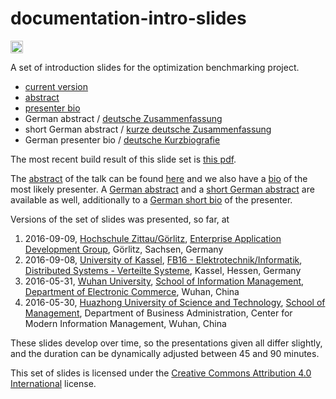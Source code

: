 # documentation-intro-slides

[<img alt="CircleCI Build Status" src="https://img.shields.io/circleci/project/optimizationBenchmarking/documentation-intro-slides.svg" height="20"/>](https://circleci.com/gh/optimizationBenchmarking/documentation-intro-slides)

A set of introduction slides for the optimization benchmarking project.

* [current version](https://circleci.com/api/v1/project/optimizationBenchmarking/documentation-intro-slides/latest/artifacts/0/$CIRCLE_ARTIFACTS/intro-slides.pdf?branch=master)
* [abstract](https://github.com/optimizationBenchmarking/documentation-intro-slides/blob/master/meta/abstract.md)
* [presenter bio](https://github.com/optimizationBenchmarking/documentation-intro-slides/blob/master/meta/shortBio.md)
* German abstract / [deutsche Zusammenfassung](https://github.com/optimizationBenchmarking/documentation-intro-slides/blob/master/meta/abstract_de.md)
* short German abstract / [kurze deutsche Zusammenfassung](https://github.com/optimizationBenchmarking/documentation-intro-slides/blob/master/meta/abstract_short_de.md)
* German presenter bio / [deutsche Kurzbiografie](https://github.com/optimizationBenchmarking/documentation-intro-slides/blob/master/meta/shortBio_de.md)

The most recent build result of this slide set is [this pdf](https://circleci.com/api/v1/project/optimizationBenchmarking/documentation-intro-slides/latest/artifacts/0/$CIRCLE_ARTIFACTS/intro-slides.pdf?branch=master).

The [abstract](https://github.com/optimizationBenchmarking/documentation-intro-slides/blob/master/meta/abstract.md) of the talk can be found [here](https://github.com/optimizationBenchmarking/documentation-intro-slides/blob/master/meta/abstract.md) and we also have a [bio](https://github.com/optimizationBenchmarking/documentation-intro-slides/blob/master/meta/shortBio.md) of the most likely presenter. A [German abstract](https://github.com/optimizationBenchmarking/documentation-intro-slides/blob/master/meta/abstract_de.md) and a [short German abstract](https://github.com/optimizationBenchmarking/documentation-intro-slides/blob/master/meta/abstract_short_de.md) are available as well, additionally to a [German short bio](https://github.com/optimizationBenchmarking/documentation-intro-slides/blob/master/meta/shortBio_de.md) of the presenter.

Versions of the set of slides was presented, so far, at

1. 2016-09-09, [Hochschule Zittau/Görlitz](http://www.hszg.de/), [Enterprise Application Development Group](www.enterprise-application-development.org), Görlitz, Sachsen, Germany
1. 2016-09-08, [University of Kassel](http://www.uni-kassel.de), [FB16 - Elektrotechnik/Informatik](http://www.uni-kassel.de/eecs), [Distributed Systems - Verteilte Systeme](http://www.uni-kassel.de/eecs/vs), Kassel, Hessen, Germany
2. 2016-05-31, [Wuhan University](http://en.whu.edu.cn/), [School of Information Management](http://sim.whu.edu.cn/en/), [Department of Electronic Commerce](http://sim.whu.edu.cn/en/2/5/), Wuhan, China
1. 2016-05-30, [Huazhong University of Science and Technology](http://english.hust.edu.cn/), [School of Management](http://cm.hust.edu.cn/ens/), Department of Business Administration, Center for Modern Information Management, Wuhan, China

These slides develop over time, so the presentations given all differ slightly, and the duration can be dynamically adjusted between 45 and 90 minutes.

This set of slides is licensed under the [Creative Commons Attribution 4.0 International](https://github.com/optimizationBenchmarking/documentation-intro-slides/blob/master/LICENSE.md) license.